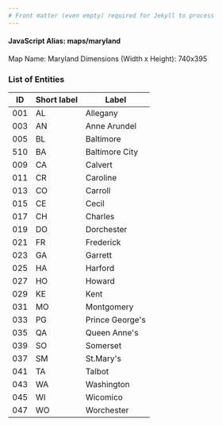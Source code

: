 ```yaml
---
# Front matter (even empty) required for Jekyll to process
---
```


#### JavaScript Alias: maps/maryland

Map Name: Maryland
Dimensions (Width x Height): 740x395





### List of Entities

ID | Short label | Label
---|---|---|
001|AL|Allegany
003|AN|Anne Arundel
005|BL|Baltimore
510|BA|Baltimore City
009|CA|Calvert
011|CR|Caroline
013|CO|Carroll
015|CE|Cecil
017|CH|Charles
019|DO|Dorchester
021|FR|Frederick
023|GA|Garrett
025|HA|Harford
027|HO|Howard
029|KE|Kent
031|MO|Montgomery
033|PG|Prince George's
035|QA|Queen Anne's
039|SO|Somerset
037|SM|St.Mary's
041|TA|Talbot
043|WA|Washington
045|WI|Wicomico
047|WO|Worchester

